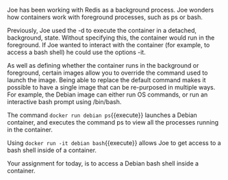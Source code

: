 Joe has been working with Redis as a background process. Joe wonders how 
containers work with foreground processes, such as ps or bash.

Previously, Joe used the -d to execute the container in a detached, 
background, state. Without specifying this, the container would run in 
the foreground. If Joe wanted to interact with the container 
(for example, to access a bash shell) he could use the options -it.

As well as defining whether the container runs in the background or 
foreground, certain images allow you to override the command used to 
launch the image. Being able to replace the default command makes it 
possible to have a single image that can be re-purposed in multiple ways. 
For example, the Debian image can either run OS commands, or run an 
interactive bash prompt using /bin/bash.

The command `docker run debian ps`{{execute}} launches a Debian container, 
and executes the command ps to view all the processes running in the 
container.

Using `docker run -it debian bash`{{execute}} allows Joe to get access to a bash 
shell inside of a container.

Your assignment for today, is to access a Debian bash shell inside
a container.

